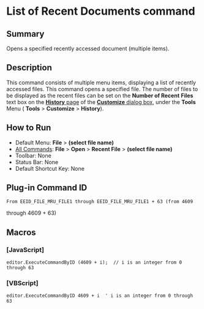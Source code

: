 # List of Recent Documents command

## Summary

Opens a specified recently accessed document (multiple items).

## Description

This command consists of multiple menu items, displaying a list of recently
accessed
files. This command opens a specified file. The number of files to be
displayed as the recent files can be set on the
**Number of Recent**
**Files** text box on the
[**History** page](../../dlg/customize/history/index) of
the [**Customize** dialog box](../../dlg/customize/index),
under the **Tools** Menu ( **Tools** \> **Customize** \> **History**).

## How to Run

- Default Menu: **File** > **(select file name)**
- [All Commands](../tools/all_commands): **File** \> **Open**
\> **Recent File** \> **(select file name)**
- Toolbar: None
- Status Bar: None
- Default Shortcut Key: None

## Plug-in Command ID

```
From EEID_FILE_MRU_FILE1 through EEID_FILE_MRU_FILE1 + 63 (from 4609```
through 4609 + 63)

## Macros

### \[JavaScript\]

```
editor.ExecuteCommandByID (4609 + i);  // i is an integer from 0
through 63
```

### \[VBScript\]

```
editor.ExecuteCommandByID 4609 + i  ' i is an integer from 0 through
63
```
